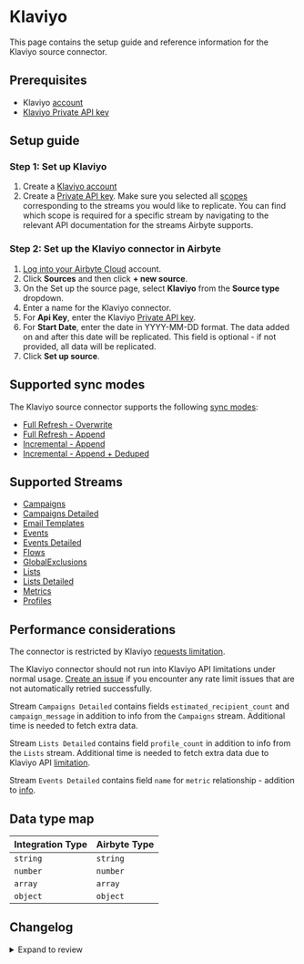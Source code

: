 # Klaviyo

This page contains the setup guide and reference information for the Klaviyo source connector.

## Prerequisites

- Klaviyo [account](https://www.klaviyo.com)
- [Klaviyo Private API key](https://help.klaviyo.com/hc/en-us/articles/115005062267-How-to-Manage-Your-Account-s-API-Keys#your-private-api-keys3)

## Setup guide

### Step 1: Set up Klaviyo

1. Create a [Klaviyo account](https://www.klaviyo.com)
2. Create a [Private API key](https://help.klaviyo.com/hc/en-us/articles/115005062267-How-to-Manage-Your-Account-s-API-Keys#your-private-api-keys3). Make sure you selected all [scopes](https://help.klaviyo.com/hc/en-us/articles/7423954176283) corresponding to the streams you would like to replicate. You can find which scope is required for a specific stream by navigating to the relevant API documentation for the streams Airbyte supports.

### Step 2: Set up the Klaviyo connector in Airbyte

1. [Log into your Airbyte Cloud](https://cloud.airbyte.io/workspaces) account.
2. Click **Sources** and then click **+ new source**.
3. On the Set up the source page, select **Klaviyo** from the **Source type** dropdown.
4. Enter a name for the Klaviyo connector.
5. For **Api Key**, enter the Klaviyo [Private API key](https://help.klaviyo.com/hc/en-us/articles/115005062267-How-to-Manage-Your-Account-s-API-Keys#your-private-api-keys3).
6. For **Start Date**, enter the date in YYYY-MM-DD format. The data added on and after this date will be replicated. This field is optional - if not provided, all data will be replicated.
7. Click **Set up source**.

## Supported sync modes

The Klaviyo source connector supports the following [sync modes](https://docs.airbyte.com/cloud/core-concepts#connection-sync-modes):

- [Full Refresh - Overwrite](https://docs.airbyte.com/understanding-airbyte/connections/full-refresh-overwrite/)
- [Full Refresh - Append](https://docs.airbyte.com/understanding-airbyte/connections/full-refresh-append)
- [Incremental - Append](https://docs.airbyte.com/understanding-airbyte/connections/incremental-append)
- [Incremental - Append + Deduped](https://docs.airbyte.com/understanding-airbyte/connections/incremental-append-deduped)

## Supported Streams

- [Campaigns](https://developers.klaviyo.com/en/v2023-06-15/reference/get_campaigns)
- [Campaigns Detailed](https://developers.klaviyo.com/en/v2023-06-15/reference/get_campaigns)
- [Email Templates](https://developers.klaviyo.com/en/reference/get_templates)
- [Events](https://developers.klaviyo.com/en/reference/get_events)
- [Events Detailed](https://developers.klaviyo.com/en/reference/get_event)
- [Flows](https://developers.klaviyo.com/en/reference/get_flows)
- [GlobalExclusions](https://developers.klaviyo.com/en/v2023-02-22/reference/get_profiles)
- [Lists](https://developers.klaviyo.com/en/reference/get_lists)
- [Lists Detailed](https://developers.klaviyo.com/en/reference/get_lists)
- [Metrics](https://developers.klaviyo.com/en/reference/get_metrics)
- [Profiles](https://developers.klaviyo.com/en/v2023-02-22/reference/get_profiles)

## Performance considerations

The connector is restricted by Klaviyo [requests limitation](https://apidocs.klaviyo.com/reference/api-overview#rate-limits).

The Klaviyo connector should not run into Klaviyo API limitations under normal usage. [Create an issue](https://github.com/airbytehq/airbyte/issues) if you encounter any rate limit issues that are not automatically retried successfully.

Stream `Campaigns Detailed` contains fields `estimated_recipient_count` and `campaign_message` in addition to info from the `Campaigns` stream. Additional time is needed to fetch extra data.

Stream `Lists Detailed` contains field `profile_count` in addition to info from the `Lists` stream. Additional time is needed to fetch extra data due to Klaviyo API [limitation](https://developers.klaviyo.com/en/reference/get_list).

Stream `Events Detailed` contains field `name` for `metric` relationship - addition to [info](https://developers.klaviyo.com/en/reference/get_event).

## Data type map

| Integration Type | Airbyte Type |
|:-----------------|:-------------|
| `string`         | `string`     |
| `number`         | `number`     |
| `array`          | `array`      |
| `object`         | `object`     |

## Changelog

<details>
  <summary>Expand to review</summary>

| Version  | Date       | Pull Request                                               | Subject                                                                                                                       |
|:---------|:-----------|:-----------------------------------------------------------|:------------------------------------------------------------------------------------------------------------------------------|
| `2.7.1`  | 2024-06-19 | [39350](https://github.com/airbytehq/airbyte/pull/39350)   | Refactor: use `client_side_incremental` feature                                                                               |
| `2.7.0`  | 2024-06-08 | [39350](https://github.com/airbytehq/airbyte/pull/39350)   | Add `events_detailed` stream                                                                                                  |
| `2.6.4`  | 2024-06-06 | [38879](https://github.com/airbytehq/airbyte/pull/38879)   | Implement `CheckpointMixin` for handling state in Python streams                                                              |
| `2.6.3`  | 2024-06-04 | [38935](https://github.com/airbytehq/airbyte/pull/38935)   | [autopull] Upgrade base image to v1.2.1                                                                                       |
| `2.6.2`  | 2024-05-08 | [37789](https://github.com/airbytehq/airbyte/pull/37789)   | Move stream schemas and spec to manifest                                                                                      |
| `2.6.1`  | 2024-05-07 | [38010](https://github.com/airbytehq/airbyte/pull/38010)   | Add error handler for `5XX` status codes                                                                                      |
| `2.6.0`  | 2024-04-19 | [37370](https://github.com/airbytehq/airbyte/pull/37370)   | Add streams `campaigns_detailed` and `lists_detailed`                                                                         |
| `2.5.0`  | 2024-04-15 | [36264](https://github.com/airbytehq/airbyte/pull/36264)   | Migrate to low-code                                                                                                           |
| `2.4.0`  | 2024-04-11 | [36989](https://github.com/airbytehq/airbyte/pull/36989)   | Update `Campaigns` schema                                                                                                     |
| `2.3.0`  | 2024-03-19 | [36267](https://github.com/airbytehq/airbyte/pull/36267)   | Pin airbyte-cdk version to `^0`                                                                                               |
| `2.2.0`  | 2024-02-27 | [35637](https://github.com/airbytehq/airbyte/pull/35637)   | Fix `predictive_analytics` field in stream `profiles`                                                                         |
| `2.1.3`  | 2024-02-15 | [35336](https://github.com/airbytehq/airbyte/pull/35336)   | Added type transformer for the `profiles` stream.                                                                             |
| `2.1.2`  | 2024-02-09 | [35088](https://github.com/airbytehq/airbyte/pull/35088)   | Manage dependencies with Poetry.                                                                                              |
| `2.1.1`  | 2024-02-07 | [34998](https://github.com/airbytehq/airbyte/pull/34998)   | Add missing fields to stream schemas                                                                                          |
| `2.1.0`  | 2023-12-07 | [33237](https://github.com/airbytehq/airbyte/pull/33237)   | Continue syncing streams even when one of the stream fails                                                                    |
| `2.0.2`  | 2023-12-05 | [33099](https://github.com/airbytehq/airbyte/pull/33099)   | Fix filtering for archived records stream                                                                                     |
| `2.0.1`  | 2023-11-08 | [32291](https://github.com/airbytehq/airbyte/pull/32291)   | Add logic to have regular checkpointing schedule                                                                              |
| `2.0.0`  | 2023-11-03 | [32128](https://github.com/airbytehq/airbyte/pull/32128)   | Use the latest API for streams `campaigns`, `email_templates`, `events`, `flows`, `global_exclusions`, `lists`, and `metrics` |
| `1.1.0`  | 2023-10-23 | [31710](https://github.com/airbytehq/airbyte/pull/31710)   | Make `start_date` config field optional                                                                                       |
| `1.0.0`  | 2023-10-18 | [31565](https://github.com/airbytehq/airbyte/pull/31565)   | added new known fields for 'events' stream                                                                                    |
| `0.5.0`  | 2023-10-19 | [31611](https://github.com/airbytehq/airbyte/pull/31611)   | Add `date-time` format for `datetime` field in `Events` stream                                                                |
| `0.4.0`  | 2023-10-18 | [31562](https://github.com/airbytehq/airbyte/pull/31562)   | Add `archived` field to `Flows` stream                                                                                        |
| `0.3.3`  | 2023-10-13 | [31379](https://github.com/airbytehq/airbyte/pull/31379)   | Skip streams that the connector no longer has access to                                                                       |
| `0.3.2`  | 2023-06-20 | [27498](https://github.com/airbytehq/airbyte/pull/27498)   | Do not store state in the future                                                                                              |
| `0.3.1`  | 2023-06-08 | [27162](https://github.com/airbytehq/airbyte/pull/27162)   | Anonymize check connection error message                                                                                      |
| `0.3.0`  | 2023-02-18 | [23236](https://github.com/airbytehq/airbyte/pull/23236)   | Add ` Email Templates` stream                                                                                                 |
| `0.2.0`  | 2023-03-13 | [22942](https://github.com/airbytehq/airbyte/pull/23968)   | Add `Profiles` stream                                                                                                         |
| `0.1.13` | 2023-02-13 | [22942](https://github.com/airbytehq/airbyte/pull/22942)   | Specified date formatting in specification                                                                                    |
| `0.1.12` | 2023-01-30 | [22071](https://github.com/airbytehq/airbyte/pull/22071)   | Fix `Events` stream schema                                                                                                    |
| `0.1.11` | 2023-01-27 | [22012](https://github.com/airbytehq/airbyte/pull/22012)   | Set `AvailabilityStrategy` for streams explicitly to `None`                                                                   |
| `0.1.10` | 2022-09-29 | [17422](https://github.com/airbytehq/airbyte/issues/17422) | Update CDK dependency                                                                                                         |
| `0.1.9`  | 2022-09-28 | [17304](https://github.com/airbytehq/airbyte/issues/17304) | Migrate to per-stream state.                                                                                                  |
| `0.1.6`  | 2022-07-20 | [14872](https://github.com/airbytehq/airbyte/issues/14872) | Increase test coverage                                                                                                        |
| `0.1.5`  | 2022-07-12 | [14617](https://github.com/airbytehq/airbyte/issues/14617) | Set max_retries = 10 for `lists` stream.                                                                                      |
| `0.1.4`  | 2022-04-15 | [11723](https://github.com/airbytehq/airbyte/issues/11723) | Enhance klaviyo source for flows stream and update to events stream.                                                          |
| `0.1.3`  | 2021-12-09 | [8592](https://github.com/airbytehq/airbyte/pull/8592)     | Improve performance, make Global Exclusions stream incremental and enable Metrics stream.                                     |
| `0.1.2`  | 2021-10-19 | [6952](https://github.com/airbytehq/airbyte/pull/6952)     | Update schema validation in SAT                                                                                               |

</details>

